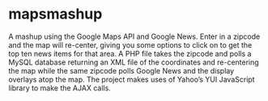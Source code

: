 # mapsmashup
A mashup using the Google Maps API and Google News. Enter in a zipcode and the map will re-center, giving you some options to click on to get the top ten news items for that area. A PHP file takes the zipcode and polls a MySQL database returning an XML file of the coordinates and re-centering the map while the same zipcode polls Google News and the display overlays atop the map. The project makes uses of Yahoo’s YUI JavaScript library to make the AJAX calls.
